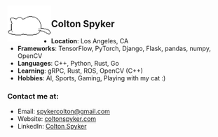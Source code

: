 <img align="left" src="images/kawaii-cat-sleepy-cat.gif" width="100px" />

## Colton Spyker



- **Location**: Los Angeles, CA
- **Frameworks**: TensorFlow, PyTorch, Django, Flask, pandas, numpy, OpenCV
- **Languages**: C++, Python, Rust, Go
- **Learning**: gRPC, Rust, ROS, OpenCV (C++)
- **Hobbies**: AI, Sports, Gaming, Playing with my cat :)

### Contact me at:
- Email: [spykercolton@gmail.com](mailto:spykercolton@gmail.com)
- Website: [coltonspyker.com](https://coltonspyker.com)
- LinkedIn: [Colton Spyker](https://www.linkedin.com/in/coltonspyker/)

